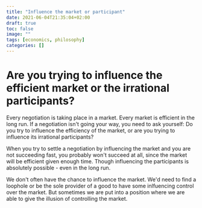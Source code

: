 ```yaml
---
title: "Influence the market or participant"
date: 2021-06-04T21:35:04+02:00
draft: true
toc: false
image: ""
tags: [economics, philosophy]
categories: []
---
```


# Are you trying to influence the efficient market or the irrational participants?
<!--more-->
Every negotiation is taking place in a market. Every market is efficient in the long run. If a negotiation isn't going your way, you need to ask yourself: Do you try to influence the efficiency of the market, or are you trying to influence its irrational participants?

When you try to settle a negotiation by influencing the market and you are not succeeding fast, you probably won't succeed at all, since the market will be efficient given enough time. Though influencing the participants is absolutely possible - even in the long run.

We don't often have the chance to influence the market. We'd need to find a loophole or be the sole provider of a good to have some inlfuencing control over the market. But sometimes we are put into a position where we are able to give the illusion of controlling the market.
